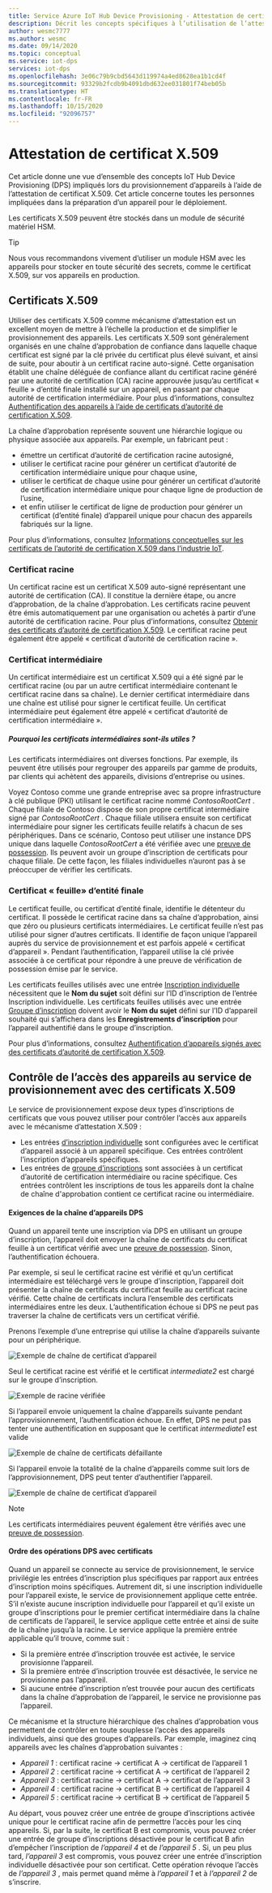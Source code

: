 ```yaml
---
title: Service Azure IoT Hub Device Provisioning - Attestation de certificat X.509
description: Décrit les concepts spécifiques à l’utilisation de l’attestation de certificat X.509 avec le service de provisionnement des appareils (DPS) et IoT Hub
author: wesmc7777
ms.author: wesmc
ms.date: 09/14/2020
ms.topic: conceptual
ms.service: iot-dps
services: iot-dps
ms.openlocfilehash: 3e06c79b9cbd5643d119974a4ed8628ea1b1cd4f
ms.sourcegitcommit: 93329b2fcdb9b4091dbd632ee031801f74beb05b
ms.translationtype: HT
ms.contentlocale: fr-FR
ms.lasthandoff: 10/15/2020
ms.locfileid: "92096757"
---
```

# <a name="x509-certificate-attestation"></a>Attestation de certificat X.509

Cet article donne une vue d’ensemble des concepts IoT Hub Device Provisioning (DPS) impliqués lors du provisionnement d’appareils à l’aide de l’attestation de certificat X.509. Cet article concerne toutes les personnes impliquées dans la préparation d’un appareil pour le déploiement.

Les certificats X.509 peuvent être stockés dans un module de sécurité matériel HSM.

> [!TIP]
> Nous vous recommandons vivement d’utiliser un module HSM avec les appareils pour stocker en toute sécurité des secrets, comme le certificat X.509, sur vos appareils en production.


## <a name="x509-certificates"></a>Certificats X.509

Utiliser des certificats X.509 comme mécanisme d’attestation est un excellent moyen de mettre à l’échelle la production et de simplifier le provisionnement des appareils. Les certificats X.509 sont généralement organisés en une chaîne d’approbation de confiance dans laquelle chaque certificat est signé par la clé privée du certificat plus élevé suivant, et ainsi de suite, pour aboutir à un certificat racine auto-signé. Cette organisation établit une chaîne déléguée de confiance allant du certificat racine généré par une autorité de certification (CA) racine approuvée jusqu’au certificat « feuille » d’entité finale installé sur un appareil, en passant par chaque autorité de certification intermédiaire. Pour plus d’informations, consultez [Authentification des appareils à l’aide de certificats d’autorité de certification X.509](/azure/iot-hub/iot-hub-x509ca-overview). 

La chaîne d’approbation représente souvent une hiérarchie logique ou physique associée aux appareils. Par exemple, un fabricant peut :
- émettre un certificat d’autorité de certification racine autosigné,
- utiliser le certificat racine pour générer un certificat d’autorité de certification intermédiaire unique pour chaque usine,
- utiliser le certificat de chaque usine pour générer un certificat d’autorité de certification intermédiaire unique pour chaque ligne de production de l’usine,
- et enfin utiliser le certificat de ligne de production pour générer un certificat (d’entité finale) d’appareil unique pour chacun des appareils fabriqués sur la ligne. 

Pour plus d’informations, consultez [Informations conceptuelles sur les certificats de l’autorité de certification X.509 dans l’industrie IoT](/azure/iot-hub/iot-hub-x509ca-concept). 

### <a name="root-certificate"></a>Certificat racine

Un certificat racine est un certificat X.509 auto-signé représentant une autorité de certification (CA). Il constitue la dernière étape, ou ancre d’approbation, de la chaîne d’approbation. Les certificats racine peuvent être émis automatiquement par une organisation ou achetés à partir d’une autorité de certification racine. Pour plus d’informations, consultez [Obtenir des certificats d’autorité de certification X.509](/azure/iot-hub/iot-hub-security-x509-get-started#get-x509-ca-certificates). Le certificat racine peut également être appelé « certificat d’autorité de certification racine ».

### <a name="intermediate-certificate"></a>Certificat intermédiaire

Un certificat intermédiaire est un certificat X.509 qui a été signé par le certificat racine (ou par un autre certificat intermédiaire contenant le certificat racine dans sa chaîne). Le dernier certificat intermédiaire dans une chaîne est utilisé pour signer le certificat feuille. Un certificat intermédiaire peut également être appelé « certificat d’autorité de certification intermédiaire ».

##### <a name="why-are-intermediate-certs-useful"></a>Pourquoi les certificats intermédiaires sont-ils utiles ?
Les certificats intermédiaires ont diverses fonctions. Par exemple, ils peuvent être utilisés pour regrouper des appareils par gamme de produits, par clients qui achètent des appareils, divisions d’entreprise ou usines. 

Voyez Contoso comme une grande entreprise avec sa propre infrastructure à clé publique (PKI) utilisant le certificat racine nommé *ContosoRootCert* . Chaque filiale de Contoso dispose de son propre certificat intermédiaire signé par *ContosoRootCert* . Chaque filiale utilisera ensuite son certificat intermédiaire pour signer les certificats feuille relatifs à chacun de ses périphériques. Dans ce scénario, Contoso peut utiliser une instance DPS unique dans laquelle *ContosoRootCert* a été vérifiée avec une [preuve de possession](./how-to-verify-certificates.md). Ils peuvent avoir un groupe d’inscription de certificats pour chaque filiale. De cette façon, les filiales individuelles n’auront pas à se préoccuper de vérifier les certificats.


### <a name="end-entity-leaf-certificate"></a>Certificat « feuille» d’entité finale

Le certificat feuille, ou certificat d’entité finale, identifie le détenteur du certificat. Il possède le certificat racine dans sa chaîne d’approbation, ainsi que zéro ou plusieurs certificats intermédiaires. Le certificat feuille n’est pas utilisé pour signer d’autres certificats. Il identifie de façon unique l’appareil auprès du service de provisionnement et est parfois appelé « certificat d’appareil ». Pendant l’authentification, l’appareil utilise la clé privée associée à ce certificat pour répondre à une preuve de vérification de possession émise par le service.

Les certificats feuilles utilisés avec une entrée [Inscription individuelle](./concepts-service.md#individual-enrollment) nécessitent que le **Nom du sujet** soit défini sur l’ID d’inscription de l’entrée Inscription individuelle. Les certificats feuilles utilisés avec une entrée [Groupe d’inscription](./concepts-service.md#enrollment-group) doivent avoir le **Nom du sujet** défini sur l’ID d’appareil souhaité qui s’affichera dans les **Enregistrements d’inscription** pour l’appareil authentifié dans le groupe d’inscription.

Pour plus d’informations, consultez [Authentification d’appareils signés avec des certificats d’autorité de certification X.509](/azure/iot-hub/iot-hub-x509ca-overview#authenticating-devices-signed-with-x509-ca-certificates).

## <a name="controlling-device-access-to-the-provisioning-service-with-x509-certificates"></a>Contrôle de l’accès des appareils au service de provisionnement avec des certificats X.509

Le service de provisionnement expose deux types d’inscriptions de certificats que vous pouvez utiliser pour contrôler l’accès aux appareils avec le mécanisme d’attestation X.509 :  

- Les entrées [d’inscription individuelle](./concepts-service.md#individual-enrollment) sont configurées avec le certificat d’appareil associé à un appareil spécifique. Ces entrées contrôlent l’inscription d’appareils spécifiques.
- Les entrées de [groupe d’inscriptions](./concepts-service.md#enrollment-group) sont associées à un certificat d’autorité de certification intermédiaire ou racine spécifique. Ces entrées contrôlent les inscriptions de tous les appareils dont la chaîne de chaîne d'approbation contient ce certificat racine ou intermédiaire. 

#### <a name="dps-device-chain-requirements"></a>Exigences de la chaîne d’appareils DPS

Quand un appareil tente une inscription via DPS en utilisant un groupe d’inscription, l’appareil doit envoyer la chaîne de certificats du certificat feuille à un certificat vérifié avec une [preuve de possession](how-to-verify-certificates.md). Sinon, l’authentification échouera.

Par exemple, si seul le certificat racine est vérifié et qu’un certificat intermédiaire est téléchargé vers le groupe d’inscription, l’appareil doit présenter la chaîne de certificats du certificat feuille au certificat racine vérifié. Cette chaîne de certificats inclura l’ensemble des certificats intermédiaires entre les deux. L’authentification échoue si DPS ne peut pas traverser la chaîne de certificats vers un certificat vérifié.

Prenons l’exemple d’une entreprise qui utilise la chaîne d’appareils suivante pour un périphérique.

![Exemple de chaîne de certificat d’appareil](./media/concepts-x509-attestation/example-device-cert-chain.png) 

Seul le certificat racine est vérifié et le certificat *intermediate2* est chargé sur le groupe d’inscription.

![Exemple de racine vérifiée](./media/concepts-x509-attestation/example-root-verified.png) 

Si l’appareil envoie uniquement la chaîne d’appareils suivante pendant l’approvisionnement, l’authentification échoue. En effet, DPS ne peut pas tenter une authentification en supposant que le certificat *intermediate1* est valide

![Exemple de chaîne de certificats défaillante](./media/concepts-x509-attestation/example-fail-cert-chain.png) 

Si l’appareil envoie la totalité de la chaîne d’appareils comme suit lors de l’approvisionnement, DPS peut tenter d’authentifier l’appareil.

![Exemple de chaîne de certificat d’appareil](./media/concepts-x509-attestation/example-device-cert-chain.png) 




> [!NOTE]
> Les certificats intermédiaires peuvent également être vérifiés avec une [preuve de possession](how-to-verify-certificates.md).


#### <a name="dps-order-of-operations-with-certificates"></a>Ordre des opérations DPS avec certificats
Quand un appareil se connecte au service de provisionnement, le service privilégie les entrées d’inscription plus spécifiques par rapport aux entrées d’inscription moins spécifiques. Autrement dit, si une inscription individuelle pour l’appareil existe, le service de provisionnement applique cette entrée. S’il n’existe aucune inscription individuelle pour l’appareil et qu’il existe un groupe d’inscriptions pour le premier certificat intermédiaire dans la chaîne de certificats de l’appareil, le service applique cette entrée et ainsi de suite de la chaîne jusqu’à la racine. Le service applique la première entrée applicable qu’il trouve, comme suit :

- Si la première entrée d’inscription trouvée est activée, le service provisionne l’appareil.
- Si la première entrée d’inscription trouvée est désactivée, le service ne provisionne pas l’appareil.  
- Si aucune entrée d’inscription n’est trouvée pour aucun des certificats dans la chaîne d’approbation de l’appareil, le service ne provisionne pas l’appareil. 

Ce mécanisme et la structure hiérarchique des chaînes d’approbation vous permettent de contrôler en toute souplesse l’accès des appareils individuels, ainsi que des groupes d’appareils. Par exemple, imaginez cinq appareils avec les chaînes d’approbation suivantes : 

- *Appareil 1* : certificat racine -> certificat A -> certificat de l’appareil 1
- *Appareil 2* : certificat racine -> certificat A -> certificat de l’appareil 2
- *Appareil 3* : certificat racine -> certificat A -> certificat de l’appareil 3
- *Appareil 4* : certificat racine -> certificat B -> certificat de l’appareil 4
- *Appareil 5* : certificat racine -> certificat B -> certificat de l’appareil 5

Au départ, vous pouvez créer une entrée de groupe d’inscriptions activée unique pour le certificat racine afin de permettre l’accès pour les cinq appareils. Si, par la suite, le certificat B est compromis, vous pouvez créer une entrée de groupe d’inscriptions désactivée pour le certificat B afin d’empêcher l’inscription de *l’appareil 4* et de *l’appareil 5* . Si, un peu plus tard, *l’appareil 3* est compromis, vous pouvez créer une entrée d’inscription individuelle désactivée pour son certificat. Cette opération révoque l’accès de *l’appareil 3* , mais permet quand même à *l’appareil 1* et à *l’appareil 2* de s’inscrire.